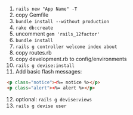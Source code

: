 1. ```rails new "App Name" -T```
2. copy Gemfile
3. ```bundle install --without production```
4. ```rake db:create```
5. uncomment ```gem 'rails_12factor'```
6. ```bundle install```
7. ```rails g controller welcome index about```
8. copy routes.rb
9. copy development.rb to config/environments
10. ```rails g devise:install```
11. Add basic flash messages:
```html
<p class="notice"><%= notice %></p>
<p class="alert"><%= alert %></p>
```
12. optional: ```rails g devise:views```
13. ```rails g devise user```
